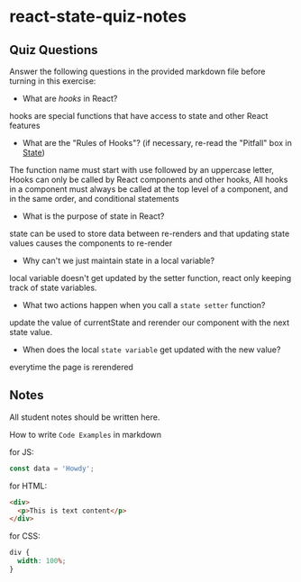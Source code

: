 # react-state-quiz-notes

## Quiz Questions

Answer the following questions in the provided markdown file before turning in this exercise:

- What are _hooks_ in React?

hooks are special functions that have access to state and other React features

- What are the "Rules of Hooks"? (if necessary, re-read the "Pitfall" box in [State](https://react.dev/learn/state-a-components-memory))

The function name must start with use followed by an uppercase letter, Hooks can only be called by React components and other hooks, All hooks in a component must always be called at the top level of a component, and in the same order, and conditional statements

- What is the purpose of state in React?

state can be used to store data between re-renders and that updating state values causes the components to re-render

- Why can't we just maintain state in a local variable?

local variable doesn't get updated by the setter function, react only keeping track of state variables.

- What two actions happen when you call a `state setter` function?

update the value of currentState and rerender our component with the next state value.

- When does the local `state variable` get updated with the new value?

everytime the page is rerendered

## Notes

All student notes should be written here.

How to write `Code Examples` in markdown

for JS:

```javascript
const data = 'Howdy';
```

for HTML:

```html
<div>
  <p>This is text content</p>
</div>
```

for CSS:

```css
div {
  width: 100%;
}
```
